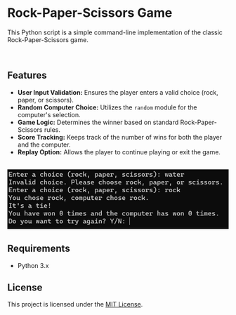<h1>Rock-Paper-Scissors Game</h1>
<p>This Python script is a simple command-line implementation of the classic Rock-Paper-Scissors game.</p>
 <br>   
<h2>Features</h2>
<ul>
        <li><strong>User Input Validation:</strong> Ensures the player enters a valid choice (rock, paper, or scissors).</li>
        <li><strong>Random Computer Choice:</strong> Utilizes the <code>random</code> module for the computer's selection.</li>
        <li><strong>Game Logic:</strong> Determines the winner based on standard Rock-Paper-Scissors rules.</li>
        <li><strong>Score Tracking:</strong> Keeps track of the number of wins for both the player and the computer.</li>
        <li><strong>Replay Option:</strong> Allows the player to continue playing or exit the game.</li>
</ul>
<br>
<img src="github_images/RockPaperScissor.png"/>
<br>
<h2>Requirements</h2>
    <ul>
        <li>Python 3.x</li>
    </ul>

<h2>License</h2>
<p>This project is licensed under the <a href="LICENSE">MIT License</a>.</p>
